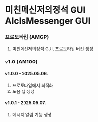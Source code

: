 # 미친메신저의정석 GUI<br>AlclsMessenger GUI

### 프로토타입 (AMGP)
1. 미친메신저의정석 GUI, 프로토타입 버전 생성

### v1.0 (AM100)
#### v1.0.0 - 2025.05.06.
1. 프로토타입에서 최적화
2. 도움 탭 생성

#### v1.0.1 - 2025.05.07.
1. 메시지 알림 기능 생성
